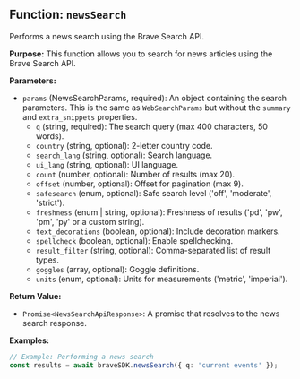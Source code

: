 ## Function: `newsSearch`

Performs a news search using the Brave Search API.

**Purpose:**
This function allows you to search for news articles using the Brave Search API.

**Parameters:**

* `params` (NewsSearchParams, required): An object containing the search parameters.  This is the same as `WebSearchParams` but without the `summary` and `extra_snippets` properties.
    * `q` (string, required): The search query (max 400 characters, 50 words).
    * `country` (string, optional): 2-letter country code.
    * `search_lang` (string, optional): Search language.
    * `ui_lang` (string, optional): UI language.
    * `count` (number, optional): Number of results (max 20).
    * `offset` (number, optional): Offset for pagination (max 9).
    * `safesearch` (enum, optional): Safe search level ('off', 'moderate', 'strict').
    * `freshness` (enum | string, optional): Freshness of results ('pd', 'pw', 'pm', 'py' or a custom string).
    * `text_decorations` (boolean, optional): Include decoration markers.
    * `spellcheck` (boolean, optional): Enable spellchecking.
    * `result_filter` (string, optional): Comma-separated list of result types.
    * `goggles` (array<string>, optional): Goggle definitions.
    * `units` (enum, optional): Units for measurements ('metric', 'imperial').

**Return Value:**

* `Promise<NewsSearchApiResponse>`: A promise that resolves to the news search response.

**Examples:**

```typescript
// Example: Performing a news search
const results = await braveSDK.newsSearch({ q: 'current events' });
```